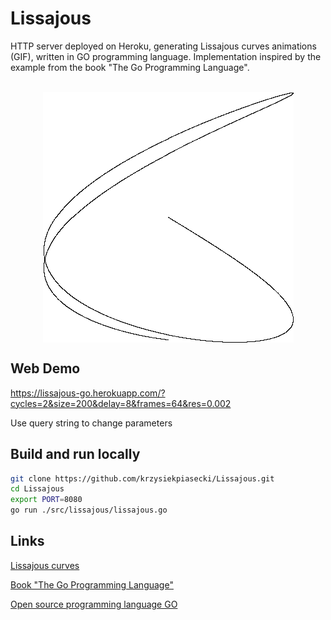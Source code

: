 # Lissajous

HTTP server deployed on Heroku, generating Lissajous curves animations (GIF), written in GO programming language. Implementation inspired by the example from the book "The Go Programming Language".

<p align="center">
  <br>
  <img src="https://github.com/krzysiekpiasecki/lissajous/blob/master/lissajousCurves.gif" align="center">
  <br>
</p>

## Web Demo

https://lissajous-go.herokuapp.com/?cycles=2&size=200&delay=8&frames=64&res=0.002

Use query string to change parameters

## Build and run locally

```bash
git clone https://github.com/krzysiekpiasecki/Lissajous.git
cd Lissajous
export PORT=8080
go run ./src/lissajous/lissajous.go
```

## Links

[Lissajous curves](https://en.wikipedia.org/wiki/Lissajous_curve)

[Book "The Go Programming Language"](https://books.google.pl/books/about/The_Go_Programming_Language.html?id=SJHvCgAAQBAJ&source=kp_cover&redir_esc=y)

[Open source programming language GO](https://golang.org/)
